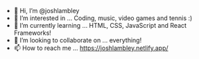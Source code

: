 - 👋 Hi, I’m @joshlambley
- 👀 I’m interested in ... Coding, music, video games and tennis :)
- 🌱 I’m currently learning ... HTML, CSS, JavaScript and React Frameworks!
- 💞️ I’m looking to collaborate on ... everything!
- 📫 How to reach me ... https://joshlambley.netlify.app/

<!---
joshlambley/joshlambley is a ✨ special ✨ repository because its `README.md` (this file) appears on your GitHub profile.
You can click the Preview link to take a look at your changes.
--->
